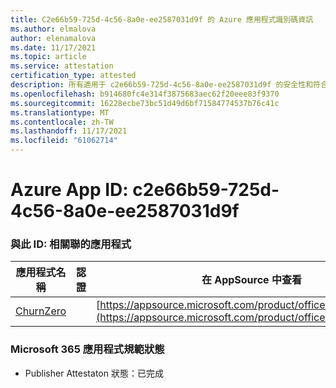 ```yaml
---
title: C2e66b59-725d-4c56-8a0e-ee2587031d9f 的 Azure 應用程式識別碼資訊
ms.author: elmalova
author: elenamalova
ms.date: 11/17/2021
ms.topic: article
ms.service: attestation
certification_type: attested
description: 所有適用于 c2e66b59-725d-4c56-8a0e-ee2587031d9f 的安全性和符合性資訊資訊。
ms.openlocfilehash: b914680fc4e314f3875683aec62f20eee83f9370
ms.sourcegitcommit: 16228ecbe73bc51d49d6bf71584774537b76c41c
ms.translationtype: MT
ms.contentlocale: zh-TW
ms.lasthandoff: 11/17/2021
ms.locfileid: "61062714"
---
```

# <a name="azure-app-id-c2e66b59-725d-4c56-8a0e-ee2587031d9f"></a>Azure App ID: c2e66b59-725d-4c56-8a0e-ee2587031d9f


### <a name="apps-associated-with-this-id"></a>與此 ID: 相關聯的應用程式
| **應用程式名稱** | **認證** | **在 AppSource 中查看** |
|--------------|---------------|-----------------------|
| [ChurnZero](https://docs.microsoft.com/microsoft-365-app-certification/forward/WA200002581) |  | [https://appsource.microsoft.com/product/office/WA200002581](https://appsource.microsoft.com/product/office/WA200002581) |

### <a name="microsoft-365-app-compliance-status"></a>Microsoft 365 應用程式規範狀態
- Publisher Attestaton 狀態：已完成
